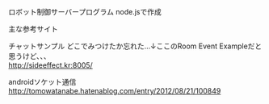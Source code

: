 ロボット制御サーバープログラム
node.jsで作成



主な参考サイト

チャットサンプル
どこでみつけたか忘れた…↓ここのRoom Event Exampleだと思うけど、、、<br>
http://sideeffect.kr:8005/


androidソケット通信<br>
http://tomowatanabe.hatenablog.com/entry/2012/08/21/100849

